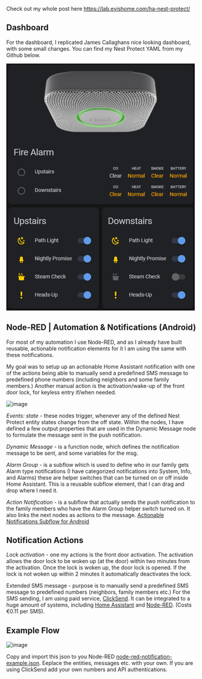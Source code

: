 Check out my whole post here https://lab.evishome.com/ha-nest-protect/

## Dashboard
For the dashboard, I replicated James Callaghans nice looking dashboard, with some small changes.
You can find my Nest Protect YAML from my Github below.

![Synology Overview](/dashboards/nest-protect/Nest-Protect-dashboard.png)

## Node-RED | Automation & Notifications (Android)

For most of my automation I use Node-RED, and as I already have built reusable, actionable notification elements for it I am using the same with these notifications.

My goal was to setup up an actionable Home Assistant notification with one of the actions being able to manually send a predefined SMS message to predefined phone numbers (including neighbors and some family members.) Another manual action is the activation/wake-up of the front door lock, for keyless entry if/when needed.

![image](https://user-images.githubusercontent.com/98347572/168471792-3c6fba85-b2c1-4194-be75-9603b5e1dbec.png)

*Events: state* - these nodes trigger, whenever any of the defined Nest Protect entity states change from the off state. Within the nodes, I have defined a few output properties that are used in the Dynamic Message node to formulate the message sent in the push notification.

*Dynamic Message* - is a function node, which defines the notification message to be sent, and some variables for the msg.

*Alarm Group* - is a subflow which is used to define who in our family gets Alarm type notifications (I have categorized notifications into System, Info, and Alarms) these are helper switches that can be turned on or off inside Home Assistant. This is a reusable subflow element, that I can drag and drop where I need it.

*Action Notification* - is a subflow that actually sends the push notification to the family members who have the Alarm Group helper switch turned on. It also links the next nodes as actions to the message. [Actionable Notifications Subflow for Android](https://zachowj.github.io/node-red-contrib-home-assistant-websocket/cookbook/actionable-notifications-subflow-for-android.html#demo-flow)

## Notification Actions

*Lock activation* - one my actions is the front door activation. The activation allows the door lock to be woken up (at the door) within two minutes from the activation. Once the lock is woken up, the door lock is opened. If the lock is not woken up within 2 minutes it automatically deactivates the lock.

Extended SMS message - purpose is to manually send a predefined SMS message to predefined numbers (neighbors, family members etc.) For the SMS sending, I am using paid service, [ClickSend](https://clicksend.com/?u=324136). It can be integrated to a huge amount of systems, including [Home Assistant](https://integrations.clicksend.com/listings/home-assistant) and [Node-RED](https://integrations.clicksend.com/listings/node-red). (Costs €0.11 per SMS).

## Example Flow

![image](https://user-images.githubusercontent.com/98347572/168472361-eec3a708-9dc8-4d11-a811-8ca22e4eddc9.png)

Copy and import this json to you Node-RED [node-red-notification-example.json](https://github.com/EvisHome/home-assistant/blob/main/dashboards/nest-protect/node-red-notification-example.json). Eeplace the entities, messages etc. with your own. If you are using ClickSend add your own numbers and API authentications.




